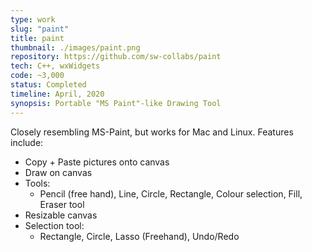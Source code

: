 ```yaml
---
type: work
slug: "paint"
title: paint
thumbnail: ./images/paint.png
repository: https://github.com/sw-collabs/paint
tech: C++, wxWidgets
code: ~3,000
status: Completed
timeline: April, 2020
synopsis: Portable "MS Paint"-like Drawing Tool
---
```

Closely resembling MS-Paint, but works for Mac and Linux. Features include:
* Copy + Paste pictures onto canvas
* Draw on canvas 
* Tools:
  * Pencil (free hand), Line, Circle, Rectangle, Colour selection, Fill, Eraser tool
* Resizable canvas
* Selection tool:
  * Rectangle, Circle, Lasso (Freehand), Undo/Redo
